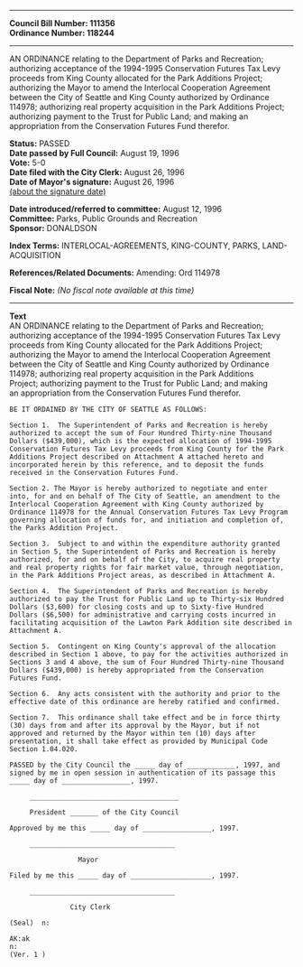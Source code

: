 * * * * *  
  
**Council Bill Number: [](#h0)[](#h2)111356**   
**Ordinance Number: 118244**  
  
* * * * *  
  
AN ORDINANCE relating to the Department of Parks and Recreation; authorizing acceptance of the 1994-1995 Conservation Futures Tax Levy proceeds from King County allocated for the Park Additions Project; authorizing the Mayor to amend the Interlocal Cooperation Agreement between the City of Seattle and King County authorized by Ordinance 114978; authorizing real property acquisition in the Park Additions Project; authorizing payment to the Trust for Public Land; and making an appropriation from the Conservation Futures Fund therefor.  
  
**Status:** PASSED   
**Date passed by Full Council:** August 19, 1996   
**Vote:** 5-0   
**Date filed with the City Clerk:** August 26, 1996   
**Date of Mayor's signature:** August 26, 1996   
[(about the signature date)](/~public/approvaldate.htm)   
  
  
**Date introduced/referred to committee:** August 12, 1996   
**Committee:** Parks, Public Grounds and Recreation   
**Sponsor:** DONALDSON   
  
**Index Terms:** INTERLOCAL-AGREEMENTS, KING-COUNTY, PARKS, LAND-ACQUISITION  
  
**References/Related Documents:** Amending: Ord 114978  
  
**Fiscal Note:** *(No fiscal note available at this time)*  
  
* * * * *  
  
**Text**  
    AN ORDINANCE relating to the Department of Parks and Recreation;  
    authorizing acceptance of the 1994-1995 Conservation Futures Tax Levy  
    proceeds from King County allocated for the Park Additions Project;  
    authorizing the Mayor to amend the Interlocal Cooperation Agreement  
    between the City of Seattle and King County authorized by Ordinance  
    114978; authorizing real property acquisition in the Park Additions  
    Project; authorizing payment to the Trust for Public Land; and making  
    an appropriation from the Conservation Futures Fund therefor.  
  
    BE IT ORDAINED BY THE CITY OF SEATTLE AS FOLLOWS:  
  
    Section 1.  The Superintendent of Parks and Recreation is hereby  
    authorized to accept the sum of Four Hundred Thirty-nine Thousand  
    Dollars ($439,000), which is the expected allocation of 1994-1995  
    Conservation Futures Tax Levy proceeds from King County for the Park  
    Additions Project described on Attachment A attached hereto and  
    incorporated herein by this reference, and to deposit the funds  
    received in the Conservation Futures Fund.  
  
    Section 2. The Mayor is hereby authorized to negotiate and enter  
    into, for and on behalf of The City of Seattle, an amendment to the  
    Interlocal Cooperation Agreement with King County authorized by  
    Ordinance 114978 for the Annual Conservation Futures Tax Levy Program  
    governing allocation of funds for, and initiation and completion of,  
    the Parks Addition Project.  
  
    Section 3.  Subject to and within the expenditure authority granted  
    in Section 5, the Superintendent of Parks and Recreation is hereby  
    authorized, for and on behalf of the City, to acquire real property  
    and real property rights for fair market value, through negotiation,  
    in the Park Additions Project areas, as described in Attachment A.  
  
    Section 4.  The Superintendent of Parks and Recreation is hereby  
    authorized to pay the Trust for Public Land up to Thirty-six Hundred  
    Dollars ($3,600) for closing costs and up to Sixty-five Hundred  
    Dollars ($6,500) for administrative and carrying costs incurred in  
    facilitating acquisition of the Lawton Park Addition site described in  
    Attachment A.  
  
    Section 5.  Contingent on King County's approval of the allocation  
    described in Section 1 above, to pay for the activities authorized in  
    Sections 3 and 4 above, the sum of Four Hundred Thirty-nine Thousand  
    Dollars ($439,000) is hereby appropriated from the Conservation  
    Futures Fund.  
  
    Section 6.  Any acts consistent with the authority and prior to the  
    effective date of this ordinance are hereby ratified and confirmed.  
  
    Section 7.  This ordinance shall take effect and be in force thirty  
    (30) days from and after its approval by the Mayor, but if not  
    approved and returned by the Mayor within ten (10) days after  
    presentation, it shall take effect as provided by Municipal Code  
    Section 1.04.020.  
  
    PASSED by the City Council the _____ day of ____________, 1997, and  
    signed by me in open session in authentication of its passage this  
    _____ day of _________________, 1997.  
  
         _____________________________________  
  
         President _______ of the City Council  
  
    Approved by me this _____ day of _________________, 1997.  
  
         ____________________________________  
  
                     Mayor  
  
    Filed by me this _____ day of ____________________, 1997.  
  
         ____________________________________  
  
                   City Clerk  
  
    (Seal)  n:  
  
    AK:ak  
    n:  
    (Ver. 1 )  
